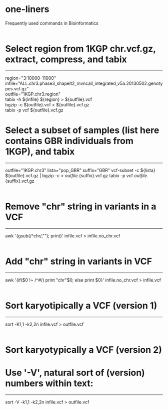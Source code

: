 # one-liners
Frequently used commands in Bioinformatics
<br>
<br>
#  Select region from 1KGP chr.vcf.gz, extract, compress, and tabix
----------
region="3:10000-11000"
<br>
infile="ALL.chr3.phase3_shapeit2_mvncall_integrated_v5a.20130502.genotypes.vcf.gz"
<br>
outfile="1KGP.chr3.region"
<br>
tabix -h ${infile} ${region} > ${outfile}.vcf
<br>
bgzip -c ${outfile}.vcf > ${outfile}.vcf.gz
<br>
tabix -p vcf ${outfile}.vcf.gz
<br>
# Select a subset of samples (list here contains GBR individuals from 1KGP), and tabix
----------
outfile="1KGP.chr3"
lista="pop_GBR"
suffix="GBR"
vcf-subset -c ${lista} ${outfile}.vcf.gz | bgzip -c > ${outfile}.${suffix}.vcf.gz
tabix -p vcf ${outfile}.${suffix}.vcf.gz
<br>
<br>
# Remove "chr" string in variants in a VCF
----------
awk '{gsub(/^chr/,""); print}' infile.vcf > infile.no_chr.vcf
<br>
<br>
# Add "chr" string in variants in VCF
----------
awk '{if($0 !~ /^#/) print "chr"$0; else print $0}' infile.no_chr.vcf > infile.vcf
<br>
<br>
# Sort karyotipically a VCF (version 1)
----------
sort -K1,1 -k2,2n infile.vcf > outfile.vcf
<br>
<br>
# Sort karyotypically a VCF (version 2)
# Use '-V', natural sort of (version) numbers within text:
----------
sort -V -k1,1 -k2,2n infile.vcf > outfile.vcf
<br>
<br>

